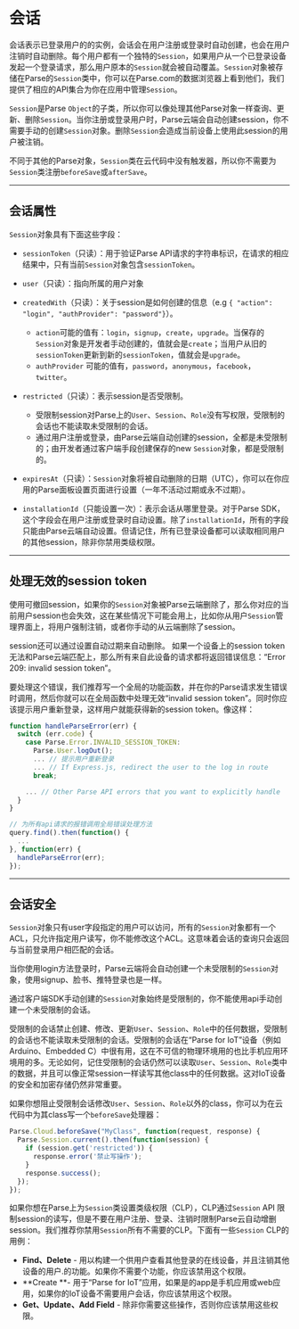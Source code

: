 # 会话

会话表示已登录用户的的实例，会话会在用户注册或登录时自动创建，也会在用户注销时自动删除。每个用户都有一个独特的`Session`，如果用户从一个已登录设备发起一个登录请求，那么用户原本的`Session`就会被自动覆盖。`Session`对象被存储在Parse的`Session`类中，你可以在Parse.com的数据浏览器上看到他们，我们提供了相应的API集合为你在应用中管理`Session`。

`Session`是Parse `Object`的子类，所以你可以像处理其他Parse对象一样查询、更新、删除`Session`。当你注册或登录用户时，Parse云端会自动创建session，你不需要手动的创建`Session`对象。删除`Session`会造成当前设备上使用此session的用户被注销。

不同于其他的Parse对象，`Session`类在云代码中没有触发器，所以你不需要为`Session`类注册`beforeSave`或`afterSave`。

---

## 会话属性

`Session`对象具有下面这些字段：

* `sessionToken`（只读）：用于验证Parse API请求的字符串标识，在请求的相应结果中，只有当前`Session`对象包含`sessionToken`。
* `user`（只读）：指向所属的用户对象
* `createdWith`（只读）：关于session是如何创建的信息（e.g `{ "action": "login", "authProvider": "password"}`）。

  * `action`可能的值有：`login`，`signup`，`create`，`upgrade`。当保存的`Session`对象是开发者手动创建的，值就会是`create`；当用户从旧的`sessionToken`更新到新的`sessionToken`，值就会是`upgrade`。
  * `authProvider` 可能的值有，`password`，`anonymous`，`facebook`，`twitter`。

* `restricted`（只读）：表示session是否受限制。

  * 受限制session对Parse上的`User`、`Session`、`Role`没有写权限，受限制的会话也不能读取未受限制的会话。
  * 通过用户注册或登录，由Parse云端自动创建的session，全都是未受限制的；由开发者通过客户端手段创建保存的new `Session`对象，都是受限制的。

* `expiresAt`（只读）：`Session`对象将被自动删除的日期（UTC），你可以在你应用的Parse面板设置页面进行设置（一年不活动过期或永不过期）。

* `installationId`（只能设置一次）：表示会话从哪里登录。对于Parse SDK，这个字段会在用户注册或登录时自动设置。除了`installationId`，所有的字段只能由Parse云端自动设置。但请记住，所有已登录设备都可以读取相同用户的其他session，除非你禁用类级权限。

---

## 处理无效的session token

使用可撤回session，如果你的`Session`对象被Parse云端删除了，那么你对应的当前用户session也会失效，这在某些情况下可能会用上，比如你从用户`Session`管理界面上，将用户强制注销，或者你手动的从云端删除了session。

session还可以通过设置自动过期来自动删除。 如果一个设备上的session token无法和Parse云端匹配上，那么所有来自此设备的请求都将返回错误信息：“Error 209: invalid session token”。

要处理这个错误，我们推荐写一个全局的功能函数，并在你的Parse请求发生错误时调用，然后你就可以在全局函数中处理无效“invalid session token”。同时你应该提示用户重新登录，这样用户就能获得新的session token。像这样：

```js
function handleParseError(err) {
  switch (err.code) {
    case Parse.Error.INVALID_SESSION_TOKEN:
      Parse.User.logOut();
      ... // 提示用户重新登录
      ... // If Express.js, redirect the user to the log in route
      break;

    ... // Other Parse API errors that you want to explicitly handle
  }
}

// 为所有api请求的报错调用全局错误处理方法
query.find().then(function() {
  ...
}, function(err) {
  handleParseError(err);
});
```

---

## 会话安全

`Session`对象只有user字段指定的用户可以访问，所有的`Session`对象都有一个ACL，只允许指定用户读写，你不能修改这个ACL。这意味着会话的查询只会返回与当前登录用户相匹配的会话。

当你使用login方法登录时，Parse云端将会自动创建一个未受限制的`Session`对象，使用signup、脸书、推特登录也是一样。

通过客户端SDK手动创建的`Session`对象始终是受限制的，你不能使用api手动创建一个未受限制的会话。

受限制的会话禁止创建、修改、更新`User`、`Session`、`Role`中的任何数据，受限制的会话也不能读取未受限制的会话。受限制的会话在“Parse for IoT”设备（例如 Arduino、Embedded C）中很有用，这在不可信的物理环境用的也比手机应用环境用的多。无论如何，记住受限制的会话仍然可以读取`User`、`Session`、`Role`类中的数据，并且可以像正常session一样读写其他class中的任何数据。这对IoT设备的安全和加密存储仍然非常重要。

如果你想阻止受限制会话修改`User`、`Session`、`Role`以外的class，你可以为在云代码中为其class写一个`beforeSave`处理器：

```js
Parse.Cloud.beforeSave("MyClass", function(request, response) {
  Parse.Session.current().then(function(session) {
    if (session.get('restricted')) {
      response.error('禁止写操作');
    }
    response.success();
  });
});
```

如果你想在Parse上为`Session`类设置类级权限（CLP），CLP通过`Session` API 限制session的读写，但是不要在用户注册、登录、注销时限制Parse云自动增删session。我们推荐你禁用`Session`所有不需要的CLP。下面有一些`Session` CLP的用例：

* **Find、Delete** - 用以构建一个供用户查看其他登录的在线设备，并且注销其他设备的用户.的功能。如果你不需要个功能，你应该禁用这个权限。
* **Create **- 用于“Parse for IoT”应用，如果是的app是手机应用或web应用，如果你的IoT设备不需要用户会话，你应该禁用这个权限。
* **Get、Update、Add Field** - 除非你需要这些操作，否则你应该禁用这些权限。



